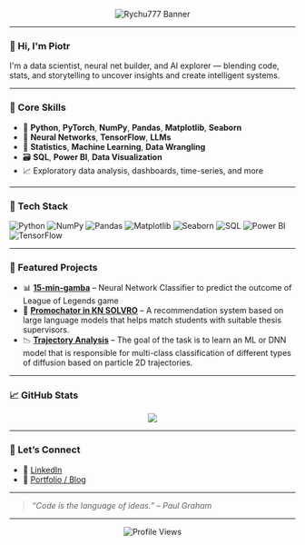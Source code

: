 <p align="center">
  <img src="https://capsule-render.vercel.app/api?text=Rychu777&animation=fadeIn&type=waving&color=gradient&height=100" alt="Rychu777 Banner"/>
</p>

---

### 👋 Hi, I'm Piotr

I'm a data scientist, neural net builder, and AI explorer — blending code, stats, and storytelling to uncover insights and create intelligent systems.

---

### 🧠 Core Skills

- 🐍 **Python**, **PyTorch**, **NumPy**, **Pandas**, **Matplotlib**, **Seaborn**
- 🤖 **Neural Networks**, **TensorFlow**, **LLMs**
- 🧮 **Statistics**, **Machine Learning**, **Data Wrangling**
- 🗃️ **SQL**, **Power BI**, **Data Visualization**
- 📈 Exploratory data analysis, dashboards, time-series, and more

---

### 🔧 Tech Stack

![Python](https://img.shields.io/badge/-Python-3776AB?style=flat-square&logo=python&logoColor=white)
![NumPy](https://img.shields.io/badge/-NumPy-013243?style=flat-square&logo=numpy)
![Pandas](https://img.shields.io/badge/-Pandas-150458?style=flat-square&logo=pandas)
![Matplotlib](https://img.shields.io/badge/-Matplotlib-11557C?style=flat-square)
![Seaborn](https://img.shields.io/badge/-Seaborn-76B900?style=flat-square)
![SQL](https://img.shields.io/badge/-SQL-4479A1?style=flat-square&logo=postgresql&logoColor=white)
![Power BI](https://img.shields.io/badge/-Power%20BI-F2C811?style=flat-square&logo=powerbi&logoColor=black)
![TensorFlow](https://img.shields.io/badge/-TensorFlow-FF6F00?style=flat-square&logo=tensorflow&logoColor=white)

---

### 📌 Featured Projects

- 📊 **[15-min-gamba](https://github.com/rychu777/15-min-gamba)** – Neural Network Classifier to predict the outcome of League of Legends game
- 🤖 **[Promochator in KN SOLVRO](https://github.com/Solvro/ml-promochator)** – A recommendation system based on large language models that helps match students with suitable thesis supervisors.
- 📉 **[Trajectory Analysis](https://github.com/rychu777/trajectory-analysis)** – The goal of the task is to learn an ML or DNN model that is responsible for multi-class classification of different types of diffusion based on particle 2D trajectories.

---

### 📈 GitHub Stats

<p align="center">
  <img src="https://github-readme-stats.vercel.app/api?username=rychu777&show_icons=true&theme=tokyonight&hide_border=true" />
</p>

---

### 💬 Let’s Connect

- 🔗 [LinkedIn](https://pl.linkedin.com/in/piotr-ryszko-2b2229263)
- 🧠 [Portfolio / Blog](https://rychu777.com)

---

> *“Code is the language of ideas.” – Paul Graham*

---
<p align="center">
  <img src="https://komarev.com/ghpvc/?username=rychu777&label=Profile%20Views&color=blueviolet&style=flat-square" alt="Profile Views" />
</p>
